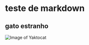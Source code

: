 # teste de markdown

## gato estranho
![Image of Yaktocat](https://octodex.github.com/images/yaktocat.png)

